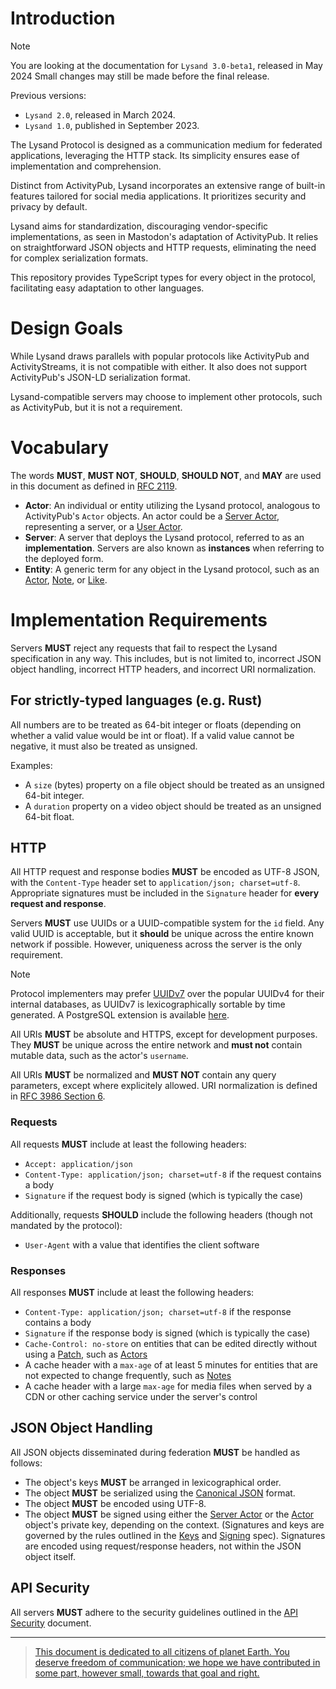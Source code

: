 # Introduction

> [!NOTE]
> You are looking at the documentation for `Lysand 3.0-beta1`, released in May 2024
> Small changes may still be made before the final release.
>
> Previous versions:
> - `Lysand 2.0`, released in March 2024.
> - `Lysand 1.0`, published in September 2023.

The Lysand Protocol is designed as a communication medium for federated applications, leveraging the HTTP stack. Its simplicity ensures ease of implementation and comprehension.

Distinct from ActivityPub, Lysand incorporates an extensive range of built-in features tailored for social media applications. It prioritizes security and privacy by default.

Lysand aims for standardization, discouraging vendor-specific implementations, as seen in Mastodon's adaptation of ActivityPub. It relies on straightforward JSON objects and HTTP requests, eliminating the need for complex serialization formats.

This repository provides TypeScript types for every object in the protocol, facilitating easy adaptation to other languages.

# Design Goals

While Lysand draws parallels with popular protocols like ActivityPub and ActivityStreams, it is not compatible with either. It also does not support ActivityPub's JSON-LD serialization format.

Lysand-compatible servers may choose to implement other protocols, such as ActivityPub, but it is not a requirement.

# Vocabulary

The words **MUST**, **MUST NOT**, **SHOULD**, **SHOULD NOT**, and **MAY** are used in this document as defined in [RFC 2119](https://datatracker.ietf.org/doc/html/rfc2119).

- **Actor**: An individual or entity utilizing the Lysand protocol, analogous to ActivityPub's `Actor` objects. An actor could be a [Server Actor](federation/server-actor), representing a server, or a [User Actor](objects/actors).
- **Server**: A server that deploys the Lysand protocol, referred to as an **implementation**. Servers are also known as **instances** when referring to the deployed form.
- **Entity**: A generic term for any object in the Lysand protocol, such as an [Actor](objects/actors), [Note](objects/publications), or [Like](objects/like).

# Implementation Requirements

Servers **MUST** reject any requests that fail to respect the Lysand specification in any way. This includes, but is not limited to, incorrect JSON object handling, incorrect HTTP headers, and incorrect URI normalization.

## For strictly-typed languages (e.g. Rust)

All numbers are to be treated as 64-bit integer or floats (depending on whether a valid value would be int or float). If a valid value cannot be negative, it must also be treated as unsigned.

Examples:
- A `size` (bytes) property on a file object should be treated as an unsigned 64-bit integer.
- A `duration` property on a video object should be treated as an unsigned 64-bit float.

## HTTP

All HTTP request and response bodies **MUST** be encoded as UTF-8 JSON, with the `Content-Type` header set to `application/json; charset=utf-8`. Appropriate signatures must be included in the `Signature` header for **every request and response**.

Servers **MUST** use UUIDs or a UUID-compatible system for the `id` field. Any valid UUID is acceptable, but it **should** be unique across the entire known network if possible. However, uniqueness across the server is the only requirement.

> [!NOTE]
> Protocol implementers may prefer [UUIDv7](https://www.ietf.org/archive/id/draft-peabody-dispatch-new-uuid-format-04.html#name-uuid-version-7) over the popular UUIDv4 for their internal databases, as UUIDv7 is lexicographically sortable by time generated. A PostgreSQL extension is available [here](https://github.com/fboulnois/pg_uuidv7).

All URIs **MUST** be absolute and HTTPS, except for development purposes. They **MUST** be unique across the entire network and **must not** contain mutable data, such as the actor's `username`.

All URIs **MUST** be normalized and **MUST NOT** contain any query parameters, except where explicitely allowed. URI normalization is defined in [RFC 3986 Section 6](https://datatracker.ietf.org/doc/html/rfc3986#section-6).

### Requests

All requests **MUST** include at least the following headers:
- `Accept: application/json`
- `Content-Type: application/json; charset=utf-8` if the request contains a body
- `Signature` if the request body is signed (which is typically the case)

Additionally, requests **SHOULD** include the following headers (though not mandated by the protocol):
- `User-Agent` with a value that identifies the client software

### Responses

All responses **MUST** include at least the following headers:
- `Content-Type: application/json; charset=utf-8` if the response contains a body
- `Signature` if the response body is signed (which is typically the case)
- `Cache-Control: no-store` on entities that can be edited directly without using a [Patch](objects/patch), such as [Actors](objects/actors)
- A cache header with a `max-age` of at least 5 minutes for entities that are not expected to change frequently, such as [Notes](objects/publications)
- A cache header with a large `max-age` for media files when served by a CDN or other caching service under the server's control


## JSON Object Handling

All JSON objects disseminated during federation **MUST** be handled as follows:
- The object's keys **MUST** be arranged in lexicographical order.
- The object **MUST** be serialized using the [Canonical JSON](https://datatracker.ietf.org/doc/html/rfc8785) format.
- The object **MUST** be encoded using UTF-8.
- The object **MUST** be signed using either the [Server Actor](federation/server-actor) or the [Actor](objects/actors) object's private key, depending on the context. (Signatures and keys are governed by the rules outlined in the [Keys](security/keys) and [Signing](security/signing) spec). Signatures are encoded using request/response headers, not within the JSON object itself.

## API Security

All servers **MUST** adhere to the security guidelines outlined in the [API Security](security/api) document.

---

> [This document is dedicated to all citizens of planet Earth. You deserve freedom of communication; we hope we have contributed in some part, however small, towards that goal and right.](https://w3c.github.io/activitypub/#acknowledgements)
